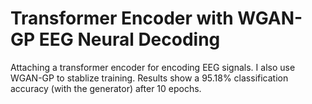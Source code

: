 # Transformer Encoder with WGAN-GP EEG Neural Decoding
 Attaching a transformer encoder for encoding EEG signals. I also use WGAN-GP to stablize training. Results show a 95.18% classification accuracy (with the generator) after 10 epochs.
